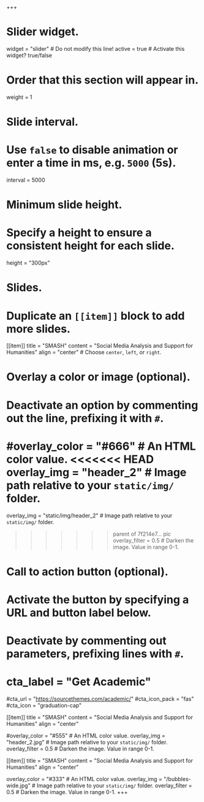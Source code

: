 +++
# Slider widget.
widget = "slider"  # Do not modify this line!
active = true  # Activate this widget? true/false

# Order that this section will appear in.
weight = 1

# Slide interval.
# Use `false` to disable animation or enter a time in ms, e.g. `5000` (5s).
interval = 5000

# Minimum slide height.
# Specify a height to ensure a consistent height for each slide.
height = "300px"

# Slides.
# Duplicate an `[[item]]` block to add more slides.
[[item]]
  title = "SMASH"
  content = "Social Media Analysis and Support for Humanities"
  align = "center"  # Choose `center`, `left`, or `right`.

  # Overlay a color or image (optional).
  #   Deactivate an option by commenting out the line, prefixing it with `#`.
  #overlay_color = "#666"  # An HTML color value.
<<<<<<< HEAD
  overlay_img = "header_2"  # Image path relative to your `static/img/` folder.
=======
  overlay_img = "static/img/header_2"  # Image path relative to your `static/img/` folder.
>>>>>>> parent of 7f214e7... pic
   overlay_filter = 0.5  # Darken the image. Value in range 0-1.

  # Call to action button (optional).
  #   Activate the button by specifying a URL and button label below.
  #   Deactivate by commenting out parameters, prefixing lines with `#`.
#  cta_label = "Get Academic"
  #cta_url = "https://sourcethemes.com/academic/"
  #cta_icon_pack = "fas"
  #cta_icon = "graduation-cap"

[[item]]
  title = "SMASH"
  content = "Social Media Analysis and Support for Humanities"
  align = "center"

  #overlay_color = "#555"  # An HTML color value.
  overlay_img = "header_2.jpg"  # Image path relative to your `static/img/` folder.
  overlay_filter = 0.5  # Darken the image. Value in range 0-1.

[[item]]
  title = "SMASH"
  content = "Social Media Analysis and Support for Humanities"
  align = "center"

  overlay_color = "#333"  # An HTML color value.
  overlay_img = "/bubbles-wide.jpg"  # Image path relative to your `static/img/` folder.
  overlay_filter = 0.5  # Darken the image. Value in range 0-1.
+++
